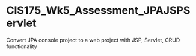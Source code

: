 # CIS175_Wk5_Assessment_JPAJSPServlet
Convert JPA console project to a web project with JSP, Servlet, CRUD functionality
